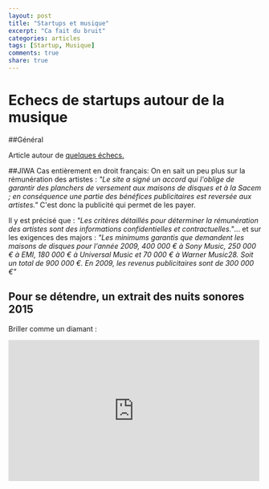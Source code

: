 ```yaml
---
layout: post
title: "Startups et musique"
excerpt: "Ca fait du bruit"
categories: articles
tags: [Startup, Musique]
comments: true
share: true
---
```


# Echecs de startups autour de la musique

##Général

Article autour de <a href=" http://digitalmedia.strategyeye.com/article/YjSU8smHwqo/2015/05/01/insight_lessons_from_5_failed_music_startups/">quelques échecs.</a>
 
##JIWA 
Cas entièrement en droit français:
 On en sait un peu plus sur la rémunération des artistes : 
*"Le site a signé un accord qui l'oblige de garantir des planchers de versement aux maisons de disques et à la Sacem ; en conséquence une partie des bénéfices publicitaires est reversée aux artistes."* C'est donc la publicité qui permet de les payer.

Il y est précisé que :
*"Les critères détaillés pour déterminer la rémunération des artistes sont des informations confidentielles et contractuelles."*...
et sur les exigences des majors  :
 *"Les minimums garantis que demandent les maisons de disques pour l'année 2009, 400 000 € à Sony Music, 250 000 € à EMI, 180 000 € à Universal Music et 70 000 € à Warner Music28. Soit un total de 900 000 €. En 2009, les revenus publicitaires sont de 300 000 €"*
 

## Pour se détendre, un extrait des nuits sonores 2015
Briller comme un diamant :

<iframe src="https://player.vimeo.com/video/128000573" width="500" height="281" frameborder="0" webkitallowfullscreen mozallowfullscreen allowfullscreen></iframe> 


